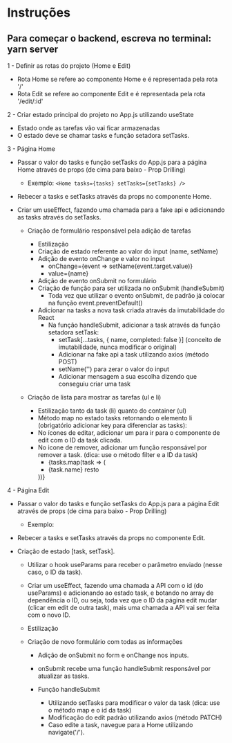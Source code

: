 # Instruções

## Para começar o backend, escreva no terminal: yarn server

1 - Definir as rotas do projeto (Home e Edit)
  - Rota Home se refere ao componente Home e é representada pela rota '/' 
  - Rota Edit se refere ao componente Edit e é representada pela rota '/edit/:id'

2 - Criar estado principal do projeto no App.js utilizando useState
  - Estado onde as tarefas vão vai ficar armazenadas
  - O estado deve se chamar tasks e função setadora setTasks.

3 - Página Home
  - Passar o valor do tasks e função setTasks do App.js para a página Home através de props (de cima para baixo - Prop Drilling)
      - Exemplo: ``<Home tasks={tasks} setTasks={setTasks} />``
  - Rebecer a tasks e setTasks através da props no componente Home.
  - Criar um useEffect, fazendo uma chamada para a fake api e adicionando as tasks através do setTasks.

    - Criação de formulário responsável pela adição de tarefas
        - Estilização
        - Criação de estado referente ao valor do input (name, setName)
        - Adição de evento onChange e valor no input 
            - onChange={event => setName(event.target.value)}
            - value={name}
        - Adição de evento onSubmit no formulário
        - Criação de função para ser utilizada no onSubmit (handleSubmit)
            - Toda vez que utilizar o evento onSubmit, de padrão já colocar na função event.preventDefault()
        - Adicionar na tasks a nova task criada através da imutabilidade do React
            - Na função handleSubmit, adicionar a task através da função setadora setTask:
                - setTask[...tasks, { name, completed: false }] (conceito de imutabilidade, nunca modificar o original)
                - Adicionar na fake api a task utilizando axios (método POST)
                - setName('') para zerar o valor do input
                - Adicionar mensagem a sua escolha dizendo que conseguiu criar uma task

    - Criação de lista para mostrar as tarefas (ul e li) 
        - Estilização tanto da task (li) quanto do container (ul)
        - Método map no estado tasks retornando o elemento li (obrigatório adicionar key para diferenciar as tasks):
        - No ícones de editar, adicionar um <Link to='/edit/${task.id}'> para ir para o componente de edit com o ID da task clicada.
        - No icone de remover, adicionar um função responsável por remover a task. (dica: use o método filter e a ID da task)
            - {tasks.map(task => (
                <li key={task.id}>
                    {task.name}
                    resto
                </li>
            ))}
        
4 - Página Edit
  - Passar o valor do tasks e função setTasks do App.js para a página Edit através de props (de cima para baixo - Prop Drilling)
      - Exemplo: <Edit tasks={tasks} setTasks={setTasks} />
  - Rebecer a tasks e setTasks através da props no componente Edit.

  - Criação de estado [task, setTask].
    
    - Utilizar o hook useParams para receber o parâmetro enviado (nesse caso, o ID da task).
    - Criar um useEffect, fazendo uma chamada a API com o id (do useParams) e adicionando ao estado task, e botando 
    no array de dependência o ID, ou seja, toda vez que o ID da página edit mudar (clicar em edit de outra task), mais uma chamada a API vai ser feita com o novo ID.

    - Estilização 
    
    - Criação de novo formulário com todas as informações
        - Adição de onSubmit no form e onChange nos inputs.
        - onSubmit recebe uma função handleSubmit responsável por atualizar as tasks.


        - Função handleSubmit
            - Utilizando setTasks para modificar o valor da task (dica: use o método map e o id da task)
            - Modificação do edit padrão utilizando axios (método PATCH)
            - Caso edite a task, navegue para a Home utilizando navigate('/').